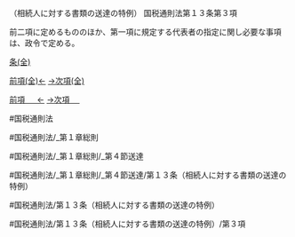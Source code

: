 （相続人に対する書類の送達の特例）
国税通則法第１３条第３項

前二項に定めるもののほか、第一項に規定する代表者の指定に関し必要な事項は、政令で定める。

[条(全)](国税通則法＿＿＿＿＿第１３条_.md)

[前項(全)←](国税通則法＿＿＿＿＿第１３条第２項_.md)    [→次項(全)](国税通則法＿＿＿＿＿第１３条第４項_.md)

[前項 　 ←](国税通則法＿＿＿＿＿第１３条第２項.md)    [→次項 　 ](国税通則法＿＿＿＿＿第１３条第４項.md)



#国税通則法

#国税通則法/_第１章総則

#国税通則法/_第１章総則/_第４節送達

#国税通則法/_第１章総則/_第４節送達/第１３条（相続人に対する書類の送達の特例）

#国税通則法/第１３条（相続人に対する書類の送達の特例）

#国税通則法/第１３条（相続人に対する書類の送達の特例）/第３項

